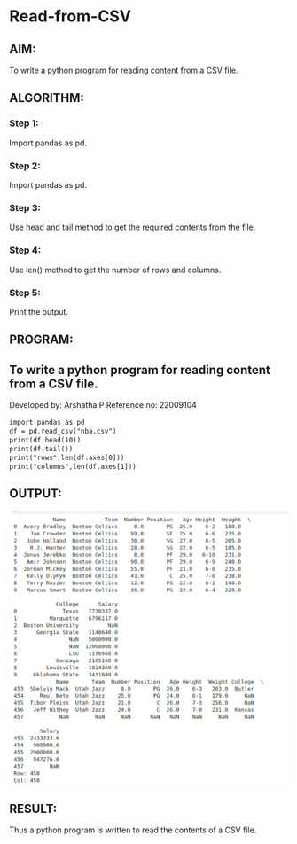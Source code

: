 # Read-from-CSV

## AIM:
To write a python program for reading content from a CSV file.
## ALGORITHM:
### Step 1:
Import pandas as pd.
### Step 2:
Import pandas as pd.
### Step 3:
Use head and tail method to get the required contents from the file.
### Step 4:

Use len() method to get the number of rows and columns.
### Step 5:
Print the output.
## PROGRAM:
## To write a python program for reading content from a CSV file.
Developed by: Arshatha P
Reference no: 22009104

```
import pandas as pd
df = pd.read_csv("nba.csv")
print(df.head(10))
print(df.tail())
print("rows",len(df.axes[0]))
print("columns",len(df.axes[1]))
```
## OUTPUT:
![output](./csv.png)
## RESULT:
Thus a python program is written to read the contents of a CSV file.
